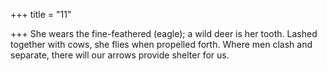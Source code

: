 +++
title = "11"

+++
She wears the fine-feathered (eagle); a wild deer is her tooth. Lashed  together with cows, she flies when propelled forth.
Where men clash and separate, there will our arrows provide shelter  for us.